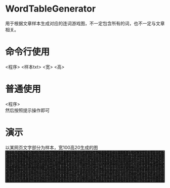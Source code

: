 # WordTableGenerator
用于根据文章样本生成对应的连词游戏图，不一定包含所有的词，也不一定与文章相关。
# 命令行使用
<程序> <样本txt> <宽> <高>
# 普通使用
<程序>   
然后按照提示操作即可
# 演示
以某网页文字部分为样本，宽100高20生成的图  
![demo](demo.png)
